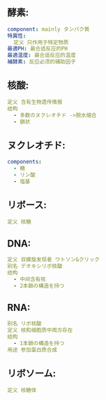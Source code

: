 ## 酵素:

```yaml
component: mainly タンパク質
特異性:
  定义 只作用于特定物质
最適PH: 最合适反应的PH
最適温度: 最合适反应的温度
補酵素: 反应必须的辅助因子

```

## 核酸:

```yaml
定义 含有生物遗传情报
结构
  - 多数のヌクレオチド ->脱水缩合
  - 鎖状

```

## ヌクレオチド:

```yaml
components:
  - 糖
  - リン酸
  - 塩基

```

## リボース:

```yaml
定义 核糖

```

## DNA:

```yaml
定义 双螺旋发现者 ワトソン&クリック
别名 デオキシリボ核酸
结构
  - 中间含有核
  - 2本鎖の構造を持つ
```

## RNA:

```yaml
别名 リボ核酸
定义 核和细胞质中両方存在
结构
  - 1本鎖の構造を持つ
用途 参加蛋白质合成

```

## リボソーム:

```yaml
定义 核糖体
```